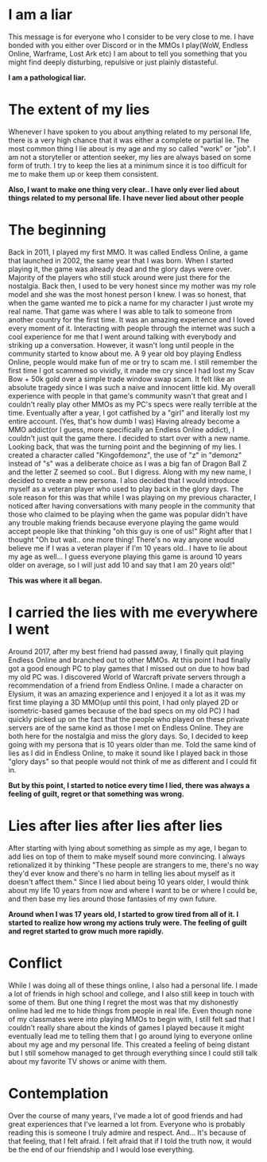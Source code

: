 # I am a liar

This message is for everyone who I consider to be very close to me. I have bonded with you either over Discord or in the MMOs I play(WoW, Endless Online, Warframe, Lost Ark etc)
I am about to tell you something that you might find deeply disturbing, repulsive or just plainly distasteful.

**I am a pathological liar.**

# The extent of my lies

Whenever I have spoken to you about anything related to my personal life, there is a very high chance that it was either a complete or partial lie.
The most common thing I lie about is my age and my so called "work" or "job". I am not a storyteller or attention seeker, my lies are always based on some form of truth. I try to keep the lies at a minimum since it is too difficult for me to make them up or keep them consistent.

**Also, I want to make one thing very clear.. I have only ever lied about things related to my personal life. I have never lied about other people**

# The beginning
Back in 2011, I played my first MMO. It was called Endless Online, a game that launched in 2002, the same year that I was born. When I started playing it, the game was already dead and the glory days were over. Majority of the players who still stuck around were just there for the nostalgia. Back then, I used to be very honest since my mother was my role model and she was the most honest person I knew. I was so honest, that when the game wanted me to pick a name for my character I just wrote my real name.
That game was where I was able to talk to someone from another country for the first time. It was an amazing experience and I loved every moment of it. Interacting with people through the internet was such a cool experience for me that I went around talking with everybody and striking up a conversation. However, it wasn't long until people in the community started to know about me. A 9 year old boy playing Endless Online, people would make fun of me or try to scam me. I still remember the first time I got scammed so vividly, it made me cry since I had lost my Scav Bow + 50k gold over a simple trade window swap scam. It felt like an absolute tragedy since I was such a naive and innocent little kid.
My overall experience with people in that game's community wasn't that great and I couldn't really play other MMOs as my PC's specs were really terrible at the time. Eventually after a year, I got catfished by a "girl" and literally lost my entire account. (Yes, that's how dumb I was)
Having already become a MMO addict(or I guess, more specifically an Endless Online addict), I couldn't just quit the game there. I decided to start over with a new name. Looking back, that was the turning point and the beginning of my lies. I created a character called "Kingofdemonz", the use of "z" in "demonz" instead of "s" was a deliberate choice as I was a big fan of Dragon Ball Z and the letter Z seemed so cool.. But I digress.
Along with my new name, I decided to create a new persona. I also decided that I would introduce myself as a veteran player who used to play back in the glory days. The sole reason for this was that while I was playing on my previous character, I noticed after having conversations with many people in the community that those who claimed to be playing when the game was popular didn't have any trouble making friends because everyone playing the game would accept people like that thinking "oh this guy is one of us!"
Right after that I thought "Oh but wait.. one more thing! There's no way anyone would believe me if I was a veteran player if I'm 10 years old.. I have to lie about my age as well... I guess everyone playing this game is around 10 years older on average, so I will just add 10 and say that I am 20 years old!"

**This was where it all began.**

# I carried the lies with me everywhere I went

Around 2017, after my best friend had passed away, I finally quit playing Endless Online and branched out to other MMOs. At this point I had finally got a good enough PC to play games that I missed out on due to how bad my old PC was. I discovered World of Warcraft private servers through a recommendation of a friend from Endless Online. I made a character on Elysium, it was an amazing experience and I enjoyed it a lot as it was my first time playing a 3D MMO(up until this point, I had only played 2D or isometric-based games because of the bad specs on my old PC)
I had quickly picked up on the fact that the people who played on these private servers are of the same kind as those I met on Endless Online. They are both here for the nostalgia and miss the glory days. So, I decided to keep going with my persona that is 10 years older than me. Told the same kind of lies as I did in Endless Online, to make it sound like I played back in those "glory days" so that people would not think of me as different and I could fit in.

**But by this point, I started to notice every time I lied, there was always a feeling of guilt, regret or that something was wrong.**

# Lies after lies after lies after lies

After starting with lying about something as simple as my age, I began to add lies on top of them to make myself sound more convincing. I always retionalized it by thinking "These people are strangers to me, there's no way they'd ever know and there's no harm in telling lies about myself as it doesn't affect them."
Since I lied about being 10 years older, I would think about my life 10 years from now and where I want to be or where I could be, and then base my lies around those fantasies of my own future. 

**Around when I was 17 years old, I started to grow tired from all of it. I started to realize how wrong my actions truly were. The feeling of guilt and regret started to grow much more rapidly.**

# Conflict

While I was doing all of these things online, I also had a personal life. I made a lot of friends in high school and college, and I also still keep in touch with some of them. But one thing I regret the most was that my dishonestly online had led me to hide things from people in real life. Even though none of my classmates were into playing MMOs to begin with, I still felt sad that I couldn't really share about the kinds of games I played because it might eventually lead me to telling them that I go around lying to everyone online about my age and my personal life.
This created a feeling of being distant but I still somehow managed to get through everything since I could still talk about my favorite TV shows or anime with them.

# Contemplation

Over the course of many years, I've made a lot of good friends and had great experiences that I've learned a lot from. Everyone who is probably reading this is someone I truly admire and respect. And... It's because of that feeling, that I felt afraid. I felt afraid that if I told the truth now, it would be the end of our friendship and I would lose everything.
